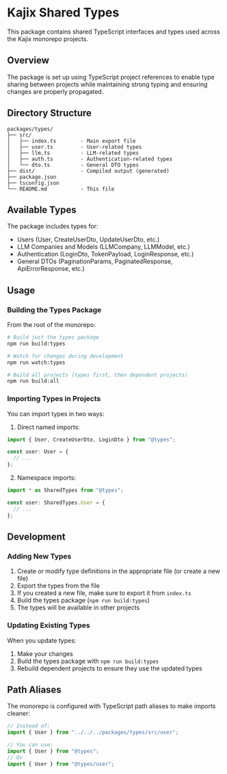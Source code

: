 # Kajix Shared Types

This package contains shared TypeScript interfaces and types used across the Kajix monorepo projects.

## Overview

The package is set up using TypeScript project references to enable type sharing between projects while maintaining strong typing and ensuring changes are properly propagated.

## Directory Structure

```
packages/types/
├── src/
│   ├── index.ts        - Main export file
│   ├── user.ts         - User-related types
│   ├── llm.ts          - LLM-related types
│   ├── auth.ts         - Authentication-related types
│   └── dto.ts          - General DTO types
├── dist/               - Compiled output (generated)
├── package.json
├── tsconfig.json
└── README.md           - This file
```

## Available Types

The package includes types for:

- Users (User, CreateUserDto, UpdateUserDto, etc.)
- LLM Companies and Models (LLMCompany, LLMModel, etc.)
- Authentication (LoginDto, TokenPayload, LoginResponse, etc.)
- General DTOs (PaginationParams, PaginatedResponse, ApiErrorResponse, etc.)

## Usage

### Building the Types Package

From the root of the monorepo:

```bash
# Build just the types package
npm run build:types

# Watch for changes during development
npm run watch:types

# Build all projects (types first, then dependent projects)
npm run build:all
```

### Importing Types in Projects

You can import types in two ways:

1. Direct named imports:

```typescript
import { User, CreateUserDto, LoginDto } from "@types";

const user: User = {
  // ...
};
```

2. Namespace imports:

```typescript
import * as SharedTypes from "@types";

const user: SharedTypes.User = {
  // ...
};
```

## Development

### Adding New Types

1. Create or modify type definitions in the appropriate file (or create a new file)
2. Export the types from the file
3. If you created a new file, make sure to export it from `index.ts`
4. Build the types package (`npm run build:types`)
5. The types will be available in other projects

### Updating Existing Types

When you update types:

1. Make your changes
2. Build the types package with `npm run build:types`
3. Rebuild dependent projects to ensure they use the updated types

## Path Aliases

The monorepo is configured with TypeScript path aliases to make imports cleaner:

```typescript
// Instead of:
import { User } from "../../../packages/types/src/user";

// You can use:
import { User } from "@types";
// Or
import { User } from "@types/user";
```
